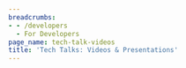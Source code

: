 ```yaml
---
breadcrumbs:
- - /developers
  - For Developers
page_name: tech-talk-videos
title: 'Tech Talks: Videos & Presentations'
---
```

